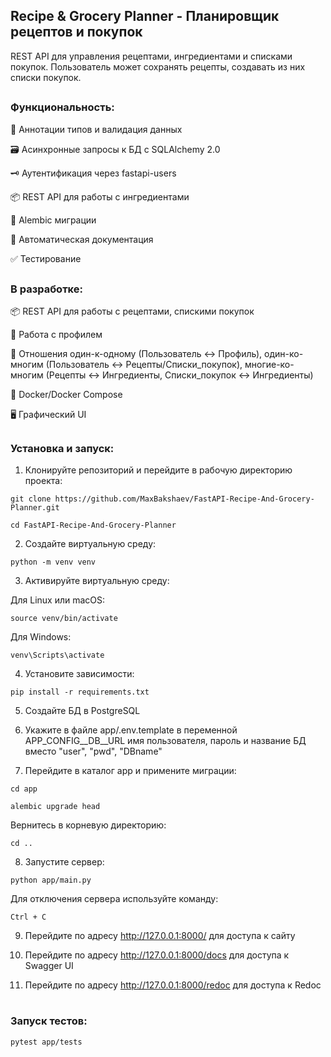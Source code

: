 ## Recipe & Grocery Planner - Планировщик рецептов и покупок

REST API для управления рецептами, ингредиентами и списками покупок. Пользователь может сохранять рецепты, создавать из них списки покупок.
##
### Функциональность:

📐 Аннотации типов и валидация данных

🗃️ Асинхронные запросы к БД с SQLAlchemy 2.0  

🗝️ Аутентификация через fastapi-users

📦 REST API для работы с ингредиентами

📄 Alembic миграции

📝 Автоматическая документация

✅ Тестирование

##

### В разработке:

📦 REST API для работы с рецептами, спискими покупок

🧑 Работа с профилем

🔁 Отношения один-к-одному (Пользователь ↔ Профиль), один-ко-многим (Пользователь ↔ Рецепты/Списки_покупок), многие-ко-многим (Рецепты ↔ Ингредиенты, Списки_покупок ↔ Ингредиенты)

🐳 Docker/Docker Compose

🖥️ Графический UI

##

### Установка и запуск:

1. Клонируйте репозиторий и перейдите в рабочую директорию проекта:
```
git clone https://github.com/MaxBakshaev/FastAPI-Recipe-And-Grocery-Planner.git
```
```
cd FastAPI-Recipe-And-Grocery-Planner
```

2. Создайте виртуальную среду:
```
python -m venv venv
```

3. Активируйте виртуальную среду:

Для Linux или macOS:
```
source venv/bin/activate
```
Для Windows:
```
venv\Scripts\activate
```

4. Установите зависимости:
```
pip install -r requirements.txt
```

5. Создайте БД в PostgreSQL

6. Укажите в файле app/.env.template в переменной APP_CONFIG__DB__URL имя пользователя, пароль и название БД вместо "user", "pwd", "DBname"

7. Перейдите в каталог app и примените миграции:
```
cd app
```
```
alembic upgrade head
```
Вернитесь в корневую директорию:
```
cd ..
```

8. Запустите сервер:
```
python app/main.py
```
Для отключения сервера используйте команду:
```
Ctrl + C
```

9. Перейдите по адресу http://127.0.0.1:8000/ для доступа к сайту

10. Перейдите по адресу http://127.0.0.1:8000/docs для доступа к Swagger UI

11. Перейдите по адресу http://127.0.0.1:8000/redoc для доступа к Redoc

#
### Запуск тестов:
```
pytest app/tests
```